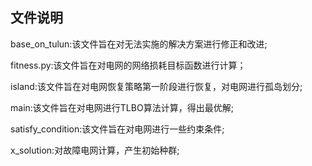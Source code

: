 ## 文件说明

base_on_tulun:该文件旨在对无法实施的解决方案进行修正和改进;

fitness.py:该文件旨在对电网的网络损耗目标函数进行计算；

island:该文件旨在对电网恢复策略第一阶段进行恢复，对电网进行孤岛划分;

main:该文件旨在对电网进行TLBO算法计算，得出最优解;

satisfy_condition:该文件旨在对电网进行一些约束条件;

x_solution:对故障电网计算，产生初始种群;
